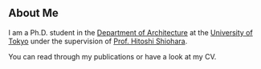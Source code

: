 ## About Me

I am a Ph.D. student in the [Department of Architecture](http://arch.t.u-tokyo.ac.jp/?lang=en) at the [University of Tokyo](http://www.u-tokyo.ac.jp/en/) under the supervision of [Prof. Hitoshi Shiohara](http://www.rcs.arch.t.u-tokyo.ac.jp/main/About_Us.html).

You can read through my publications or have a look at my CV.
